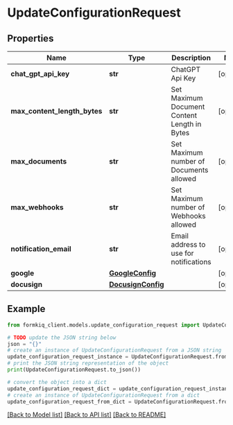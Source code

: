 # UpdateConfigurationRequest


## Properties

Name | Type | Description | Notes
------------ | ------------- | ------------- | -------------
**chat_gpt_api_key** | **str** | ChatGPT Api Key | [optional] 
**max_content_length_bytes** | **str** | Set Maximum Document Content Length in Bytes | [optional] 
**max_documents** | **str** | Set Maximum number of Documents allowed | [optional] 
**max_webhooks** | **str** | Set Maximum number of Webhooks allowed | [optional] 
**notification_email** | **str** | Email address to use for notifications | [optional] 
**google** | [**GoogleConfig**](GoogleConfig.md) |  | [optional] 
**docusign** | [**DocusignConfig**](DocusignConfig.md) |  | [optional] 

## Example

```python
from formkiq_client.models.update_configuration_request import UpdateConfigurationRequest

# TODO update the JSON string below
json = "{}"
# create an instance of UpdateConfigurationRequest from a JSON string
update_configuration_request_instance = UpdateConfigurationRequest.from_json(json)
# print the JSON string representation of the object
print(UpdateConfigurationRequest.to_json())

# convert the object into a dict
update_configuration_request_dict = update_configuration_request_instance.to_dict()
# create an instance of UpdateConfigurationRequest from a dict
update_configuration_request_from_dict = UpdateConfigurationRequest.from_dict(update_configuration_request_dict)
```
[[Back to Model list]](../README.md#documentation-for-models) [[Back to API list]](../README.md#documentation-for-api-endpoints) [[Back to README]](../README.md)


